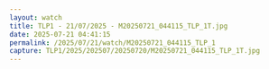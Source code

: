 ```yaml
---
layout: watch
title: TLP1 - 21/07/2025 - M20250721_044115_TLP_1T.jpg
date: 2025-07-21 04:41:15
permalink: /2025/07/21/watch/M20250721_044115_TLP_1
capture: TLP1/2025/202507/20250720/M20250721_044115_TLP_1T.jpg
---
```

